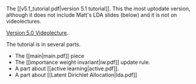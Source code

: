The [[v5.1_tutorial.pdf|version 5.1 tutorial]].  This the most uptodate version, although it does not include Matt's LDA slides (below) and it is not on videolectures.

<a href="http://videolectures.net/nipsworkshops2010_langford_vow/">Version 5.0 Videolecture</a>.

The tutorial is in several parts.

* The [[main|main.pdf]] piece
* The [[importance weight invariant|iw.pdf]] update rule.
* A part about [[active learning|active.pdf]].
* A part about [[Latent Dirichlet Allocation|lda.pdf]]